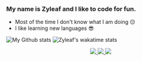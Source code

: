 ### My name is Zyleaf and I like to code for fun. 

* Most of the time I don't know what I am doing 😔
* I like learning new languages 😎

![My Github stats](https://github-readme-stats.vercel.app/api?username=zyleaf&show_icons=true&count_private=true&theme=dark)
![Zyleaf's wakatime stats](https://github-readme-stats.vercel.app/api/wakatime?username=Zyleaf&&layout=compact&theme=dark)

<p align="center">
  <a href="https://github.com/Zyleaf?tab=followers">
    <img src="https://img.shields.io/github/followers/Zyleaf?label=Followers&logo=GitHub&style=for-the-badge" />
  </a>
  <a href="http://twitter.com/RealZyleaf">
    <img src="https://img.shields.io/twitter/follow/RealZyleaf?label=Twitter&logo=twitter&style=for-the-badge" />
  </a>
  <a href="https://discord.com/invite/nihon">
    <img src="https://img.shields.io/discord/693870033431953408?logo=discord&style=for-the-badge" />
  </a>
</p>
